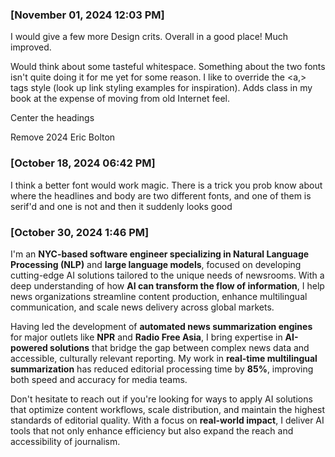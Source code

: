 ### [November 01, 2024 12:03 PM]

I would give a few more Design crits. Overall in a good place! Much improved.

Would think about some tasteful whitespace.  Something about the two fonts isn't quite doing it for me yet for some reason.
I like to override the <a,> tags style (look up link styling examples for inspiration). Adds class in my book at the expense of moving from old Internet feel.

Center the headings

Remove 2024 Eric Bolton

### [October 18, 2024 06:42 PM]

I think a better font would work magic. There is a trick you prob know about where the headlines and body are two different fonts, and one of them is serif'd and one is not and then it suddenly looks good

### [October 30, 2024 1:46 PM]

I'm an **NYC-based software engineer specializing in Natural Language Processing (NLP)** and **large language models**, focused on developing cutting-edge AI solutions tailored to the unique needs of newsrooms. With a deep understanding of how **AI can transform the flow of information**, I help news organizations streamline content production, enhance multilingual communication, and scale news delivery across global markets.

Having led the development of **automated news summarization engines** for major outlets like **NPR** and **Radio Free Asia**, I bring expertise in **AI-powered solutions** that bridge the gap between complex news data and accessible, culturally relevant reporting. My work in **real-time multilingual summarization** has reduced editorial processing time by **85%**, improving both speed and accuracy for media teams.

Don't hesitate to reach out if you're looking for ways to apply AI solutions that optimize content workflows, scale distribution, and maintain the highest standards of editorial quality. With a focus on **real-world impact**, I deliver AI tools that not only enhance efficiency but also expand the reach and accessibility of journalism.
